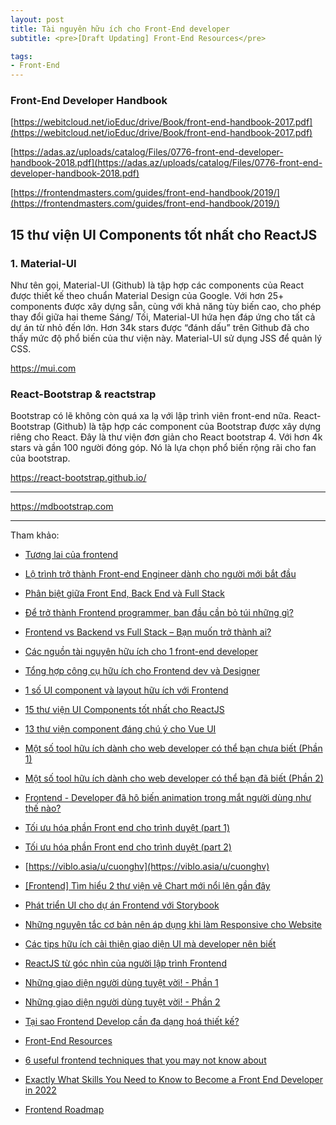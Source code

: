 ```yaml
---
layout: post
title: Tài nguyên hữu ích cho Front-End developer
subtitle: <pre>[Draft Updating] Front-End Resources</pre>

tags:
- Front-End
---
```


### Front-End Developer Handbook

[https://webitcloud.net/ioEduc/drive/Book/front-end-handbook-2017.pdf](https://webitcloud.net/ioEduc/drive/Book/front-end-handbook-2017.pdf)

[https://adas.az/uploads/catalog/Files/0776-front-end-developer-handbook-2018.pdf](https://adas.az/uploads/catalog/Files/0776-front-end-developer-handbook-2018.pdf)

[https://frontendmasters.com/guides/front-end-handbook/2019/](https://frontendmasters.com/guides/front-end-handbook/2019/)


## 15 thư viện UI Components tốt nhất cho ReactJS

### 1. Material-UI

Như tên gọi, Material-UI (Github) là tập hợp các components của React được thiết kế theo chuẩn Material Design của Google. Với hơn 25+ components được xây dựng sẵn, cùng với khả năng tùy biến cao, cho phép thay đổi giữa hai theme Sáng/ Tối, Material-UI hứa hẹn đáp ứng cho tất cả dự án từ nhỏ đến lớn. Hơn 34k stars được “đánh dấu” trên Github đã cho thấy mức độ phổ biến của thư viện này. Material-UI sử dụng JSS để quản lý CSS.

https://mui.com


### React-Bootstrap & reactstrap

Bootstrap có lẽ không còn quá xa lạ với lập trình viên front-end nữa. React-Bootstrap (Github) là tập hợp các component của Bootstrap được xây dựng riêng cho React. Đây là thư viện đơn giản cho React bootstrap 4. Với hơn 4k stars và gần 100 người đóng góp. Nó là lựa chọn phổ biến rộng rãi cho fan của bootstrap.

https://react-bootstrap.github.io/


-----

https://mdbootstrap.com


-----
Tham khảo:
- [Tương lai của frontend](https://viblo.asia/p/tuong-lai-cua-frontend-4P8562w15Y3)
- [Lộ trình trở thành Front-end Engineer dành cho người mới bắt đầu](https://viblo.asia/p/lo-trinh-tro-thanh-front-end-engineer-danh-cho-nguoi-moi-bat-dau-gDVK2OgrZLj)
- [Phân biệt giữa Front End, Back End và Full Stack](https://viblo.asia/p/phan-biet-giua-front-end-back-end-va-full-stack-WAyK8RGnlxX)
- [Để trở thành Frontend programmer, ban đầu cần bỏ túi những gì?](https://viblo.asia/p/de-tro-thanh-frontend-programmer-ban-dau-can-bo-tui-nhung-gi-4dbZNJnkZYM)
- [Frontend vs Backend vs Full Stack – Bạn muốn trở thành ai?](https://viblo.asia/p/frontend-vs-backend-vs-full-stack-ban-muon-tro-thanh-ai-maGK7vDA5j2)

- [Các nguồn tài nguyên hữu ích cho 1 front-end developer](https://fullstack.edu.vn/blog/cac-nguon-tai-nguyen-huu-ich-cho-1-front-end-developer.html)
- [Tổng hợp công cụ hữu ích cho Frontend dev và Designer](https://viblo.asia/p/tong-hop-cong-cu-huu-ich-cho-frontend-dev-va-designer-vyDZOP4xlwj)
- [1 số UI component và layout hữu ích với Frontend ](https://viblo.asia/p/1-so-ui-component-va-layout-huu-ich-voi-frontend-RQqKLqwmZ7z)
- [15 thư viện UI Components tốt nhất cho ReactJS](https://viblo.asia/p/15-thu-vien-ui-components-tot-nhat-cho-reactjs-maGK7pDMZj2)
- [13 thư viện component đáng chú ý cho Vue UI](https://viblo.asia/p/13-thu-vien-component-dang-chu-y-cho-vue-ui-Eb85oyvkZ2G)
- [Một số tool hữu ích dành cho web developer có thể bạn chưa biết (Phần 1)](https://viblo.asia/p/mot-so-tool-huu-ich-danh-cho-web-developer-co-the-ban-chua-biet-phan-1-1VgZvon9lAw)
- [Một số tool hữu ích dành cho web developer có thể bạn đã biết (Phần 2)](https://viblo.asia/p/mot-so-tool-huu-ich-danh-cho-web-developer-co-the-ban-da-biet-phan-2-Az45bQjwlxY)

- [Frontend - Developer đã hô biến animation trong mắt người dùng như thế nào?](https://viblo.asia/p/frontend-developer-da-ho-bien-animation-trong-mat-nguoi-dung-nhu-the-nao-E375zQ8blGW)
- [Tối ưu hóa phần Front end cho trình duyệt (part 1)](https://viblo.asia/p/toi-uu-hoa-phan-front-end-cho-trinh-duyet-part-1-gGJ59XjxlX2)
- [Tối ưu hóa phần Front end cho trình duyệt (part 2)](https://viblo.asia/p/toi-uu-hoa-phan-front-end-cho-trinh-duyet-part-2-gDVK2a4e5Lj)
- [https://viblo.asia/u/cuonghv](https://viblo.asia/u/cuonghv)
- [[Frontend] Tìm hiểu 2 thư viện vẽ Chart mới nổi lên gần đây](https://viblo.asia/p/frontend-tim-hieu-2-thu-vien-ve-chart-moi-noi-len-gan-day-gGJ59AB15X2)
- [Phát triển UI cho dự án Frontend với Storybook](https://viblo.asia/p/phat-trien-ui-cho-du-an-frontend-voi-storybook-eW65GEWLZDO)

- [Những nguyên tắc cơ bản nên áp dụng khi làm Responsive cho Website](https://viblo.asia/p/nhung-nguyen-tac-co-ban-nen-ap-dung-khi-lam-responsive-cho-website-07LKX282lV4)
- [Các tips hữu ích cải thiện giao diện UI mà developer nên biết](https://viblo.asia/p/cac-tips-huu-ich-cai-thien-giao-dien-ui-ma-developer-nen-biet-924lJWra5PM)
- [ReactJS từ góc nhìn của người lập trình Frontend](https://viblo.asia/p/reactjs-tu-goc-nhin-cua-nguoi-lap-trinh-frontend-zNPVMakNvQOk)
- [Những giao diện người dùng tuyệt vời! - Phần 1](https://viblo.asia/p/nhung-giao-dien-nguoi-dung-tuyet-voi-phan-1-ORNZqxXMK0n)
- [Những giao diện người dùng tuyệt vời! - Phần 2](https://viblo.asia/p/nhung-giao-dien-nguoi-dung-tuyet-voi-phan-2-aWj53LrwK6m)
- [Tại sao Frontend Develop cần đa dạng hoá thiết kế?](https://viblo.asia/p/tai-sao-frontend-develop-can-da-dang-hoa-thiet-ke-djeZ1PgRKWz)

- [Front-End Resources](https://dev.to/aycanogut/front-end-resources-1jk2)
- [6 useful frontend techniques that you may not know about](https://dev.to/ra1nbow1/6-useful-frontend-techniques-that-you-may-not-know-about-47hd)
- [Exactly What Skills You Need to Know to Become a Front End Developer in 2022](https://skillcrush.com/blog/skills-to-become-a-front-end-developer/)
- [Frontend Roadmap](https://roadmap.sh/frontend)